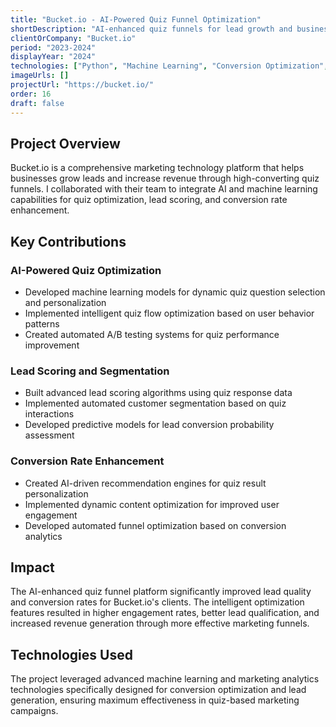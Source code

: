 ```yaml
---
title: "Bucket.io - AI-Powered Quiz Funnel Optimization"
shortDescription: "AI-enhanced quiz funnels for lead growth and business revenue optimization"
clientOrCompany: "Bucket.io"
period: "2023-2024"
displayYear: "2024"
technologies: ["Python", "Machine Learning", "Conversion Optimization", "A/B Testing", "Marketing Analytics", "Lead Generation"]
imageUrls: []
projectUrl: "https://bucket.io/"
order: 16
draft: false
---
```


## Project Overview

Bucket.io is a comprehensive marketing technology platform that helps businesses grow leads and increase revenue through high-converting quiz funnels. I collaborated with their team to integrate AI and machine learning capabilities for quiz optimization, lead scoring, and conversion rate enhancement.

## Key Contributions

### AI-Powered Quiz Optimization
- Developed machine learning models for dynamic quiz question selection and personalization
- Implemented intelligent quiz flow optimization based on user behavior patterns
- Created automated A/B testing systems for quiz performance improvement

### Lead Scoring and Segmentation
- Built advanced lead scoring algorithms using quiz response data
- Implemented automated customer segmentation based on quiz interactions
- Developed predictive models for lead conversion probability assessment

### Conversion Rate Enhancement
- Created AI-driven recommendation engines for quiz result personalization
- Implemented dynamic content optimization for improved user engagement
- Developed automated funnel optimization based on conversion analytics

## Impact

The AI-enhanced quiz funnel platform significantly improved lead quality and conversion rates for Bucket.io's clients. The intelligent optimization features resulted in higher engagement rates, better lead qualification, and increased revenue generation through more effective marketing funnels.

## Technologies Used

The project leveraged advanced machine learning and marketing analytics technologies specifically designed for conversion optimization and lead generation, ensuring maximum effectiveness in quiz-based marketing campaigns. 